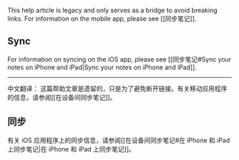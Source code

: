 This help article is legacy and only serves as a bridge to avoid breaking links. For information on the mobile app, please see [[同步笔记]].

## Sync

For information on syncing on the iOS app, please see [[同步笔记#Sync your notes on iPhone and iPad|Sync your notes on iPhone and iPad]].


---

中文翻译：
这篇帮助文章是遗留的，只是为了避免断开链接。有关移动应用程序的信息，请参阅[[在设备间同步笔记]]。

## 同步

有关 iOS 应用程序上的同步信息，请参阅[[在设备间同步笔记#在 iPhone 和 iPad 上同步笔记|在 iPhone 和 iPad 上同步笔记]]。